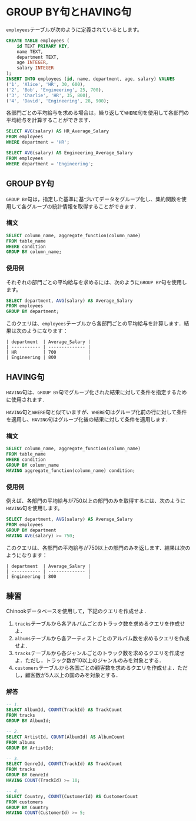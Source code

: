# GROUP BY句とHAVING句

`employees`テーブルが次のように定義されているとします。

```sql
CREATE TABLE employees (
    id TEXT PRIMARY KEY,
    name TEXT,
    department TEXT,
    age INTEGER,
    salary INTEGER
);
INSERT INTO employees (id, name, department, age, salary) VALUES
('1', 'Alice', 'HR', 30, 600),
('2', 'Bob', 'Engineering', 25, 700),
('3', 'Charlie', 'HR', 35, 800),
('4', 'David', 'Engineering', 28, 900);
```

各部門ごとの平均給与を求める場合は，繰り返して`WHERE`句を使用して各部門の平均給与を計算することができます．

```sql
SELECT AVG(salary) AS HR_Average_Salary
FROM employees
WHERE department = 'HR';

SELECT AVG(salary) AS Engineering_Average_Salary
FROM employees
WHERE department = 'Engineering';
```

## GROUP BY句

`GROUP BY`句は，指定した基準に基づいてデータをグループ化し、集約関数を使用して各グループの統計情報を取得することができます．

### 構文

```sql
SELECT column_name, aggregate_function(column_name)
FROM table_name
WHERE condition
GROUP BY column_name;
```

### 使用例

それぞれの部門ごとの平均給与を求めるには、次のように`GROUP BY`句を使用します。

```sql
SELECT department, AVG(salary) AS Average_Salary
FROM employees
GROUP BY department;
```

このクエリは、`employees`テーブルから各部門ごとの平均給与を計算します．結果は次のようになります：
```plaintext
| department  | Average_Salary |
| ----------- | -------------- |
| HR          | 700            |
| Engineering | 800            |
```

## HAVING句 

`HAVING`句は、`GROUP BY`句でグループ化された結果に対して条件を指定するために使用されます．

`HAVING`句と`WHERE`句と似ていますが、`WHERE`句はグループ化前の行に対して条件を適用し、`HAVING`句はグループ化後の結果に対して条件を適用します．

### 構文

```sql
SELECT column_name, aggregate_function(column_name)
FROM table_name
WHERE condition
GROUP BY column_name
HAVING aggregate_function(column_name) condition;
```

### 使用例

例えば、各部門の平均給与が750以上の部門のみを取得するには、次のように`HAVING`句を使用します。
```sql
SELECT department, AVG(salary) AS Average_Salary
FROM employees
GROUP BY department
HAVING AVG(salary) >= 750;
```
このクエリは、各部門の平均給与が750以上の部門のみを返します．結果は次のようになります：
```plaintext
| department  | Average_Salary |
| ----------- | -------------- |
| Engineering | 800            |
```

## 練習

Chinookデータベースを使用して，下記のクエリを作成せよ．

1. `tracks`テーブルから各アルバムごとのトラック数を求めるクエリを作成せよ．
2. `albums`テーブルから各アーティストごとのアルバム数を求めるクエリを作成せよ．
3. `tracks`テーブルから各ジャンルごとのトラック数を求めるクエリを作成せよ．ただし，トラック数が10以上のジャンルのみを対象とする．
4. `customers`テーブルから各国ごとの顧客数を求めるクエリを作成せよ．ただし，顧客数が5人以上の国のみを対象とする．

### 解答

```sql
-- 1. 
SELECT AlbumId, COUNT(TrackId) AS TrackCount
FROM tracks
GROUP BY AlbumId;

-- 2.
SELECT ArtistId, COUNT(AlbumId) AS AlbumCount
FROM albums
GROUP BY ArtistId;

-- 3.
SELECT GenreId, COUNT(TrackId) AS TrackCount
FROM tracks
GROUP BY GenreId
HAVING COUNT(TrackId) >= 10;

-- 4.
SELECT Country, COUNT(CustomerId) AS CustomerCount
FROM customers
GROUP BY Country
HAVING COUNT(CustomerId) >= 5;
```




